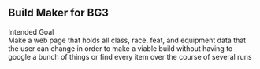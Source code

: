 ## Build Maker for BG3
Intended Goal
<br>
Make a web page that holds all class, race, feat, and equipment data that the user can change in order to make a viable build without having to google a bunch of things or find every item over the course of several runs

